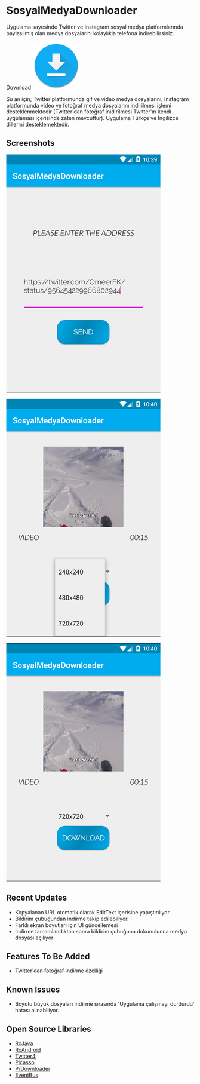 # SosyalMedyaDownloader
Uygulama sayesinde Twitter ve Instagram sosyal medya platformlarında paylaşılmış olan medya dosyalarını kolaylıkla telefona indirebilirsiniz. 

Download
![Download](/assets/download_icon.png)

Şu an için; Twitter platformunda gif ve video medya dosyalarını, Instagram platformunda video ve fotoğraf medya dosyalarını indirilmesi işlemi desteklenmektedir (Twitter'dan fotoğraf inidirilmesi Twitter'ın kendi uygulaması içerisinde zaten mevcuttur). Uygulama Türkçe ve İngilizce dillerini desteklemektedir.

## Screenshots
![Input Screen](/assets/bir.PNG)


![Download Options Screen](/assets/iki.PNG)


![Download Screen](/assets/uc.PNG)

## Recent Updates
- Kopyalanan URL otomatik olarak EditText içerisine yapıştırılıyor.
- Bildirim çubuğundan indirme takip edilebiliyor.
- Farklı ekran boyutları için UI güncellemesi
- İndirme tamamlandıktan sonra bildirim çubuğuna dokunulunca medya dosyası açılıyor

## Features To Be Added
- ~~Twitter'dan fotoğraf indirme özelliği~~ 

## Known Issues
- Boyutu büyük dosyaları indirme sırasında 'Uygulama çalışmayı durdurdu' hatası alınabiliyor.

## Open Source Libraries
- [RxJava](https://github.com/ReactiveX/RxJava)
- [RxAndroid](https://github.com/ReactiveX/RxAndroid)
- [Twitter4j](https://github.com/yusuke/twitter4j)
- [Picasso](https://github.com/square/picasso)
- [PrDownloader](https://github.com/MindorksOpenSource/PRDownloader)
- [EventBus](https://github.com/greenrobot/EventBus)
